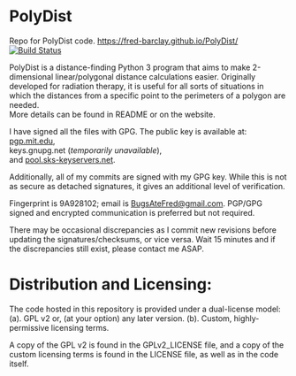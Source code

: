 # PolyDist
Repo for PolyDist code. https://fred-barclay.github.io/PolyDist/  
[![Build Status](https://travis-ci.org/Fred-Barclay/PolyDist.svg?branch=master)](https://travis-ci.org/Fred-Barclay/PolyDist)


PolyDist is a distance-finding Python 3 program that aims to make 2-dimensional
linear/polygonal distance calculations easier. Originally developed for
radiation therapy, it is useful for all sorts of situations in which the
distances from a specific point to the perimeters of a polygon are needed.  
More details can be found in README or on the website.

I have signed all the files with GPG. The public key is available at:  
[pgp.mit.edu](https://pgp.mit.edu/pks/lookup?op=vindex&search=0x7338CE369A928102),  
keys.gnupg.net (*temporarily unavailable*),  
and
[pool.sks-keyservers.net](https://keyserver.mattrude.com/search/vindex/0x7338CE369A928102).

Additionally, all of my commits are signed with my GPG key. While this is not
as secure as detached signatures, it gives an additional level of verification.

Fingerprint is 9A928102; email is BugsAteFred@gmail.com.
PGP/GPG signed and encrypted communication is preferred but not required.

There may be occasional discrepancies as I commit new revisions before updating the signatures/checksums, or vice versa. Wait 15 minutes and if the discrepancies still exist, please contact me ASAP.

# Distribution and Licensing:
The code hosted in this repository is provided under a dual-license model:
(a). GPL v2 or, (at your option) any later version.
(b). Custom, highly-permissive licensing terms.

A copy of the GPL v2 is found in the GPLv2_LICENSE file, and a copy of the custom licensing terms is found in the LICENSE file, as well as in the code itself.
